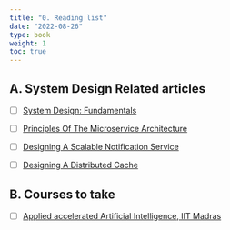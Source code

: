 ```yaml
---
title: "0. Reading list"
date: "2022-08-26"
type: book
weight: 1
toc: true
---
```


## A. System Design Related articles

- [ ] [System Design: Fundamentals](https://ravisystemdesign.substack.com/p/system-design-fundamentals?utm_source=%2Fprofile%2F17018935-ravi-tandon&utm_medium=reader2)

- [ ] [Principles Of The Microservice Architecture](https://ravisystemdesign.substack.com/p/principles-of-the-microservice-architecture?utm_source=%2Fprofile%2F17018935-ravi-tandon&utm_medium=reader2)

- [ ] [Designing A Scalable Notification Service](https://ravisystemdesign.substack.com/p/interview-preparation-designing-a?utm_source=%2Fprofile%2F17018935-ravi-tandon&utm_medium=reader2)

- [ ] [Designing A Distributed Cache](https://ravisystemdesign.substack.com/p/interview-prep-designing-a-distributed?utm_source=%2Fprofile%2F17018935-ravi-tandon&utm_medium=reader2)

## B. Courses to take

- [ ] [Applied accelerated Artificial Intelligence, IIT Madras](https://nptel.ac.in/courses/106106238)

<!-- ## C. To Revise

1. **Searching - Binary**
2. Sorting - Merge, Quick, Bubble
3. Revise the time complexity of the algorithms and data structures ops
4. Speed run the Neetcode problems
5. Practise unclear questions
6. Concurrency concepts
7. Evaluation methods and metrics
8. Handling data imbalances
9. ~~Identifying model drift~~
10. SD: Fundamentals
11. Monitoring, logging and alerting
12. Different testing methods
13. Revise OOPs
14. Low level design principles - SOLID
15. Low level design patterns
    - Creational (Abstract, builder, factory)
    - Structual (Facade, Decorator, Adapter)
    - Behavioural (Observer, Chain of responsibility)
16. Behavioural round prep
    - Self introduction
    - Strengths, Weaknesses
    - How to handle a difficult team member?
    - How do you resolve conflicts?
    - How do you handle a difficult customer?
17. Questions to ask in each round
    - Krishna (system design)
    - Lin (Behavioural)
    - Joshua (Behavioural + CS/Algo/Problem solving)
    - Dinner time topics -->
